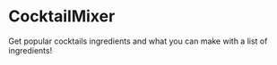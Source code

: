 # CocktailMixer

Get popular cocktails ingredients and what you can make with a list of ingredients!

